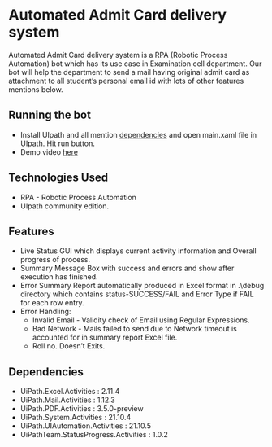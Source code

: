 # Automated Admit Card delivery system

Automated Admit Card delivery system is a RPA (Robotic Process Automation) bot which has its use case in Examination cell department. Our bot will help the department to send a mail having original admit card as attachment to all student’s personal email id with lots of other features mentions below.

## Running the bot

- Install UIpath and all mention [dependencies](#dependencies) and open main.xaml file in UIpath. Hit run button.
- Demo video [here](https://youtu.be/Ou5LJWAjDvM)

## Technologies Used

- RPA - Robotic Process Automation
- UIpath community edition.

## Features

- Live Status GUI which displays current activity information and Overall progress of process.
- Summary Message Box with success and errors and show after execution has finished.
- Error Summary Report automatically produced in Excel format in .\debug directory which contains status-SUCCESS/FAIL and Error Type if FAIL for each row entry.
- Error Handling:
  - Invalid Email - Validity check of Email using Regular Expressions.
  - Bad Network - Mails failed to send due to Network timeout is accounted for in summary report Excel file.
  - Roll no. Doesn’t Exits.

## Dependencies

- UiPath.Excel.Activities : 2.11.4
- UiPath.Mail.Activities : 1.12.3
- UiPath.PDF.Activities : 3.5.0-preview
- UiPath.System.Activities : 21.10.4
- UiPath.UIAutomation.Activities : 21.10.5
- UiPathTeam.StatusProgress.Activities : 1.0.2
